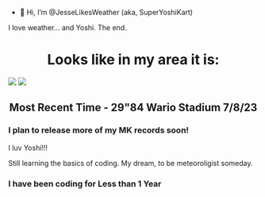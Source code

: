 - 👋 Hi, I’m @JesseLikesWeather (aka, SuperYoshiKart)


I love weather... and Yoshi. The end.


<center><h1>Looks like in my area it is:</h1></center>
<a href="https://app.weathercloud.net/d3641315345"><img src="https://app.weathercloud.net/device/sticker/3641315345"></a>
<a href="https://app.weathercloud.net/d3641315345"><img src="https://app.weathercloud.net/device/sticker/1170694815"></a>

  <center><h2>Most Recent Time - 29"84 Wario Stadium 7/8/23</h2></center>

<h3>I plan to release more of my MK records soon!</h3>

I luv Yoshi!!!

Still learning the basics of coding. My dream, to be meteoroligist someday.
<h3>I have been coding for <b>Less than 1 Year</b></h3>
